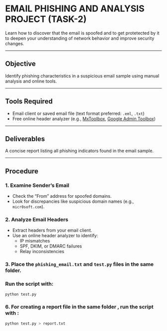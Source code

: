 # EMAIL PHISHING AND ANALYSIS PROJECT (TASK-2)

Learn how to discover that the email is spoofed and to get protetected by it to deepen your understanding of network behavior and improve security changes.

---

## Objective

Identify phishing characteristics in a suspicious email sample using manual analysis and online tools.

---

## Tools Required

- Email client or saved email file (text format preferred: `.eml`, `.txt`)
- Free online header analyzer (e.g., [MxToolbox](https://mxtoolbox.com/EmailHeaders.aspx), [Google Admin Toolbox](https://toolbox.googleapps.com/apps/messageheader/))

---

## Deliverables

A concise report listing all phishing indicators found in the email sample.

---

## Procedure

### 1. Examine Sender’s Email
- Check the “From” address for spoofed domains.
- Look for discrepancies like suspicious domain names (e.g., `micr0soft.com`).

### 2. Analyze Email Headers
- Extract headers from your email client.
- Use an online header analyzer to identify:
  - IP mismatches
  - SPF, DKIM, or DMARC failures
  - Relay inconsistencies

### 3. Place the `phishing_email.txt` and `test.py` files in the same folder.
### Run the script with:

   ```bash
   python test.py
   ```
### 6. For creating a report file in the same folder , run the script with :
   
   ```bash
   python test.py > report.txt
   ```

